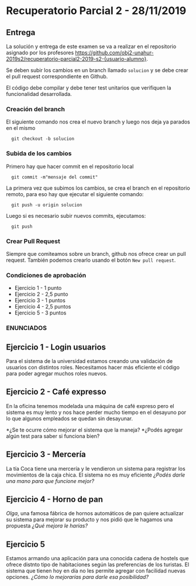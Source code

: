 # Recuperatorio Parcial 2 - 28/11/2019

## Entrega

La solución y entrega de este examen se va a realizar en el repositorio asignado por los profesores https://github.com/obj2-unahur-2019s2/recuperatorio-parcial2-2019-s2-{usuario-alumno}.

Se deben subir los cambios en un branch llamado `solucion` y se debe crear el pull request correspondiente en Github.

El código debe compilar y debe tener test unitarios que verifiquen la funcionalidad desarrollada.

### Creación del branch

El siguiente comando nos crea el nuevo branch y luego nos deja ya parados en el mismo

```console
  git checkout -b solucion
```

### Subida de los cambios

Primero hay que hacer commit en el repositorio local
```console
  git commit -m"mensaje del commit"
```

La primera vez que subimos los cambios, se crea el branch en el repositorio remoto, para eso hay que ejecutar el siguiente comando:

```console
  git push -u origin solucion
```

Luego si es necesario subir nuevos commits, ejecutamos:

```console
  git push
```

### Crear Pull Request

Siempre que comiteamos sobre un branch, github nos ofrece crear un pull request.
También podemos crearlo usando el botón `New pull request`.


### Condiciones de aprobación
* Ejercicio 1 - 1   punto
* Ejercicio 2 - 2,5 punto
* Ejercicio 3 - 1   puntos
* Ejercicio 4 - 2,5 puntos
* Ejercicio 5 - 3   puntos

### ENUNCIADOS


## Ejercicio 1 - Login usuarios

Para el sistema de la universidad estamos creando una validación de usuarios con distintos roles. Necesitamos hacer más eficiente 
el código para poder agregar muchos roles nuevos.

## Ejercicio 2 - Café expresso
En la oficina tenemos modelada una máquina de café expreso pero el sistema es muy lento y nos hace perder mucho tiempo en el 
desayuno por lo que algunos empleados se quedan sin desayunar. 

*¿Se te ocurre cómo mejorar el sistema que la maneja?
*¿Podés agregar algún test para saber si funciona bien?
     
## Ejercicio 3 - Mercería
La tía Coca tiene una mercería y le vendieron un sistema para registrar los movimientos de la caja chica. El sistema no es muy eficiente
*¿Podés darle una mano para que funcione mejor?*

## Ejercicio 4 - Horno de pan
_Olga_, una famosa fábrica de hornos automáticos de pan quiere actualizar su sistema para mejorar su producto y nos pidió que 
le hagamos una propuesta
*¿Qué mejora le harías?*

## Ejercicio 5
Estamos armando una aplicación para una conocida cadena de hostels que ofrece distnto tipo de habitaciones según las preferencias de los turistas.
El sistema que tienen hoy en día no les permite agregar con facilidad nuevas opciones. 
*¿Cómo lo mejorarías para darle esa posibilidad?*